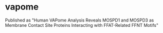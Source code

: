 # vapome
Published as "Human VAPome Analysis Reveals MOSPD1 and MOSPD3 as Membrane Contact Site Proteins Interacting with FFAT-Related FFNT Motifs"
